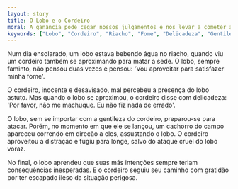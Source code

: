 ```yaml
---
layout: story
title: O Lobo e o Cordeiro
moral: A ganância pode cegar nossos julgamentos e nos levar a cometer atos injustos. Devemos agir com bondade e respeito, pois colheremos o que plantarmos.
keywords: ["Lobo", "Cordeiro", "Riacho", "Fome", "Delicadeza", "Gentileza", "Atacar", "Distração", "Gratidão", "Ganância", "Julgamentos", "Bondade"]
---
```


Num dia ensolarado, um lobo estava bebendo água no riacho, quando viu um cordeiro também se aproximando para matar a sede. O lobo, sempre faminto, não pensou duas vezes e pensou: 'Vou aproveitar para satisfazer minha fome'.

O cordeiro, inocente e desavisado, mal percebeu a presença do lobo astuto. Mas quando o lobo se aproximou, o cordeiro disse com delicadeza: 'Por favor, não me machuque. Eu não fiz nada de errado'.

O lobo, sem se importar com a gentileza do cordeiro, preparou-se para atacar. Porém, no momento em que ele se lançou, um cachorro do campo apareceu correndo em direção a eles, assustando o lobo. O cordeiro aproveitou a distração e fugiu para longe, salvo do ataque cruel do lobo voraz.

No final, o lobo aprendeu que suas más intenções sempre teriam consequências inesperadas. E o cordeiro seguiu seu caminho com gratidão por ter escapado ileso da situação perigosa.
